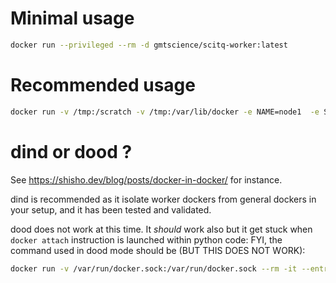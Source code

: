 # Minimal usage

```bash
docker run --privileged --rm -d gmtscience/scitq-worker:latest
```

# Recommended usage

```bash
docker run -v /tmp:/scratch -v /tmp:/var/lib/docker -e NAME=node1  -e SCITQ_SERVER=$SCITQ_SERVER --privileged --rm -d gmtscience/scitq-worker:latest
```

# dind or dood ?

See https://shisho.dev/blog/posts/docker-in-docker/ for instance.

dind is recommended as it isolate worker dockers from general dockers in your setup, and it has been tested and validated.

dood does not work at this time. It *should* work also but it get stuck when `docker attach` instruction is launched within python code: FYI, the command used in dood mode should be (BUT THIS DOES NOT WORK):

```bash
docker run -v /var/run/docker.sock:/var/run/docker.sock --rm -it --entrypoint 'scitq-worker' scitq-worker:1.0b19 host.docker.internal 1
```